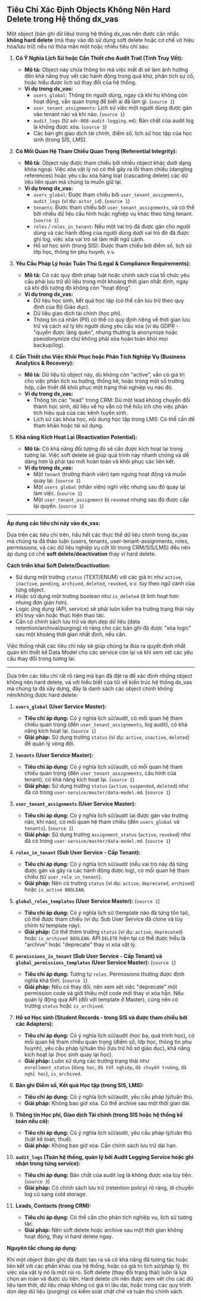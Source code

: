 ## Tiêu Chí Xác Định Objects Không Nên Hard Delete trong Hệ thống dx_vas

Một object (bản ghi dữ liệu) trong hệ thống dx_vas nên được cân nhắc **không hard delete** (mà thay vào đó sử dụng soft delete hoặc cơ chế vô hiệu hóa/lưu trữ) nếu nó thỏa mãn một hoặc nhiều tiêu chí sau:

1.  **Có Ý Nghĩa Lịch Sử hoặc Cần Thiết cho Audit Trail (Tính Truy Vết):**
    * **Mô tả:** Object này chứa thông tin mà việc mất đi sẽ làm ảnh hưởng đến khả năng truy vết các hành động trong quá khứ, phân tích sự cố, hoặc hiểu được lịch sử thay đổi của hệ thống.
    * **Ví dụ trong dx_vas:**
        * `users_global`: Thông tin người dùng, ngay cả khi họ không còn hoạt động, vẫn quan trọng để biết ai đã làm gì. (`source 1`)
        * `user_tenant_assignments`: Lịch sử việc một người dùng được gán vào tenant nào và khi nào. (`source 1`)
        * `audit_logs` (từ `adr-008-audit-logging.md`): Bản chất của audit log là không được xóa. (`source 3`)
        * Các bản ghi giao dịch tài chính, điểm số, lịch sử học tập của học sinh (trong SIS, LMS).

2.  **Có Mối Quan Hệ Tham Chiếu Quan Trọng (Referential Integrity):**
    * **Mô tả:** Object này được tham chiếu bởi nhiều object khác dưới dạng khóa ngoại. Việc xóa vật lý nó có thể gây ra lỗi tham chiếu (dangling references) hoặc yêu cầu xóa hàng loạt (cascading delete) các dữ liệu liên quan mà chúng ta muốn giữ lại.
    * **Ví dụ trong dx_vas:**
        * `users_global`: Được tham chiếu bởi `user_tenant_assignments`, `audit_logs` (ví dụ: `actor_id`). (`source 1`)
        * `tenants`: Được tham chiếu bởi `user_tenant_assignments`, và có thể bởi nhiều dữ liệu cấu hình hoặc nghiệp vụ khác theo từng tenant. (`source 1`)
        * `roles` / `roles_in_tenant`: Nếu một vai trò đã được gán cho người dùng và các hành động của người dùng dưới vai trò đó đã được ghi log, việc xóa vai trò sẽ làm mất ngữ cảnh.
        * Hồ sơ học sinh (trong SIS): Được tham chiếu bởi điểm số, lịch sử lớp học, thông tin phụ huynh, v.v.

3.  **Yêu Cầu Pháp Lý hoặc Tuân Thủ (Legal & Compliance Requirements):**
    * **Mô tả:** Có các quy định pháp luật hoặc chính sách của tổ chức yêu cầu phải lưu trữ dữ liệu trong một khoảng thời gian nhất định, ngay cả khi đối tượng đó không còn "hoạt động".
    * **Ví dụ trong dx_vas:**
        * Dữ liệu học sinh, kết quả học tập (có thể cần lưu trữ theo quy định của Bộ Giáo dục).
        * Dữ liệu giao dịch tài chính (học phí).
        * Thông tin cá nhân (PII) có thể có quy định riêng về thời gian lưu trữ và cách xử lý khi người dùng yêu cầu xóa (ví dụ GDPR - "quyền được lãng quên", nhưng thường là anonymize hoặc pseudonymize chứ không phải xóa hoàn toàn khỏi mọi backup/log).

4.  **Cần Thiết cho Việc Khôi Phục hoặc Phân Tích Nghiệp Vụ (Business Analytics & Recovery):**
    * **Mô tả:** Dữ liệu từ object này, dù không còn "active", vẫn có giá trị cho việc phân tích xu hướng, thống kê, hoặc trong một số trường hợp, cần thiết để khôi phục một trạng thái nghiệp vụ nào đó.
    * **Ví dụ trong dx_vas:**
        * Thông tin các "lead" trong CRM: Dù một lead không chuyển đổi thành học sinh, dữ liệu về họ vẫn có thể hữu ích cho việc phân tích hiệu quả của các kênh tuyển sinh.
        * Lịch sử các khóa học, nội dung học tập trong LMS: Có thể cần để tham khảo hoặc tái sử dụng.

5.  **Khả năng Kích Hoạt Lại (Reactivation Potential):**
    * **Mô tả:** Có khả năng đối tượng đó sẽ cần được kích hoạt lại trong tương lai. Việc soft delete sẽ giúp quá trình này nhanh chóng và dễ dàng hơn là phải tạo mới hoàn toàn và khôi phục các liên kết.
    * **Ví dụ trong dx_vas:**
        * Một `tenant` (trường thành viên) tạm ngưng hoạt động và muốn quay lại. (`source 1`)
        * Một `users_global` (nhân viên) nghỉ việc nhưng sau đó quay lại làm việc. (`source 1`)
        * Một `user_tenant_assignment` bị `revoked` nhưng sau đó được cấp lại quyền. (`source 1`)

---

**Áp dụng các tiêu chí này vào dx_vas:**

Dựa trên các tiêu chí trên, hầu hết các thực thể dữ liệu chính trong dx_vas mà chúng ta đã thảo luận (users, tenants, user-tenant-assignments, roles, permissions, và các dữ liệu nghiệp vụ cốt lõi trong CRM/SIS/LMS) đều nên áp dụng cơ chế **soft delete/deactivation** thay vì hard delete.

**Cách triển khai Soft Delete/Deactivation:**
* Sử dụng một trường `status` (TEXT/ENUM) với các giá trị như `active`, `inactive`, `pending`, `archived`, `deleted`, `revoked`, v.v. tùy theo ngữ cảnh của từng object.
* Hoặc sử dụng một trường boolean như `is_deleted` (ít linh hoạt hơn nhưng đơn giản hơn).
* Logic ứng dụng (API, service) sẽ phải luôn kiểm tra trường trạng thái này khi truy vấn hoặc thực hiện thao tác.
* Cần có chính sách lưu trữ và dọn dẹp dữ liệu (data retention/archival/purging) rõ ràng cho các bản ghi đã được "xóa logic" sau một khoảng thời gian nhất định, nếu cần.

Việc thống nhất các tiêu chí này sẽ giúp chúng ta đưa ra quyết định nhất quán khi thiết kế Data Model cho các service còn lại và khi xem xét các yêu cầu thay đổi trong tương lai.

---

Dựa trên các tiêu chí rất rõ ràng mà bạn đã đặt ra để xác định những object không nên hard delete, và với hiểu biết của tôi về kiến trúc hệ thống dx_vas mà chúng ta đã xây dựng, đây là danh sách các object chính không nên/không được hard delete:

1.  **`users_global` (User Service Master):**
    * **Tiêu chí áp dụng:** Có ý nghĩa lịch sử/audit, có mối quan hệ tham chiếu quan trọng (đến `user_tenant_assignments`, log audit), có khả năng kích hoạt lại. (`source 1`)
    * **Giải pháp:** Sử dụng trường `status` (ví dụ: `active`, `inactive`, `deleted`) để quản lý vòng đời.

2.  **`tenants` (User Service Master):**
    * **Tiêu chí áp dụng:** Có ý nghĩa lịch sử/audit, có mối quan hệ tham chiếu quan trọng (đến `user_tenant_assignments`, cấu hình của tenant), có khả năng kích hoạt lại. (`source 1`)
    * **Giải pháp:** Sử dụng trường `status` (`active`, `suspended`, `deleted`) như đã có trong `user-service/master/data-model.md`. (`source 1`)

3.  **`user_tenant_assignments` (User Service Master):**
    * **Tiêu chí áp dụng:** Có ý nghĩa lịch sử/audit (ai được gán vào trường nào, khi nào), có mối quan hệ tham chiếu (đến `users_global` và `tenants`). (`source 1`)
    * **Giải pháp:** Sử dụng trường `assignment_status` (`active`, `revoked`) như đã có trong `user-service/master/data-model.md`. (`source 1`)

4.  **`roles_in_tenant` (Sub User Service - Cấp Tenant):**
    * **Tiêu chí áp dụng:** Có ý nghĩa lịch sử/audit (nếu vai trò này đã từng được gán và gây ra các hành động được log), có mối quan hệ tham chiếu (từ `user_role_in_tenant`).
    * **Giải pháp:** Nên có trường `status` (ví dụ: `active`, `deprecated`, `archived`) hoặc `is_active BOOLEAN`.

5.  **`global_roles_templates` (User Service Master):** (`source 1`)
    * **Tiêu chí áp dụng:** Có ý nghĩa lịch sử (template nào đã từng tồn tại), có thể được tham chiếu (ví dụ: Sub User Service đã clone và tùy chỉnh từ template này).
    * **Giải pháp:** Có thể thêm trường `status` (ví dụ: `active`, `deprecated`) hoặc `is_archived BOOLEAN`. API `DELETE` hiện tại có thể được hiểu là "archive" hoặc "deprecate" thay vì xóa vật lý.

6.  **`permissions_in_tenant` (Sub User Service - Cấp Tenant) và `global_permissions_templates` (User Service Master):** (`source 1`)
    * **Tiêu chí áp dụng:** Tương tự `roles`. Permissions thường được định nghĩa khá tĩnh. (`source 1`)
    * **Giải pháp:** Nếu có thay đổi, nên xem xét việc "deprecate" một permission code và giới thiệu một code mới thay vì xóa hẳn. Nếu quản lý động qua API (đối với template ở Master), cũng nên có trường `status` hoặc `is_archived`.

7.  **Hồ sơ Học sinh (Student Records - trong SIS và được tham chiếu bởi các Adapters):**
    * **Tiêu chí áp dụng:** Có ý nghĩa lịch sử/audit (học bạ, quá trình học), có mối quan hệ tham chiếu quan trọng (điểm số, lớp học, thông tin phụ huynh), yêu cầu pháp lý/tuân thủ (lưu trữ hồ sơ giáo dục), khả năng kích hoạt lại (học sinh quay lại học).
    * **Giải pháp:** Luôn sử dụng các trường trạng thái như `enrollment_status` (`đang học`, `đã tốt nghiệp`, `đã chuyển trường`, `đã nghỉ học`), `is_archived`.

8.  **Bản ghi Điểm số, Kết quả Học tập (trong SIS, LMS):**
    * **Tiêu chí áp dụng:** Có ý nghĩa lịch sử/audit, yêu cầu pháp lý/tuân thủ.
    * **Giải pháp:** Không bao giờ xóa. Có thể archive sau một thời gian dài.

9.  **Thông tin Học phí, Giao dịch Tài chính (trong SIS hoặc hệ thống kế toán nếu có):**
    * **Tiêu chí áp dụng:** Có ý nghĩa lịch sử/audit, yêu cầu pháp lý/tuân thủ (luật kế toán, thuế).
    * **Giải pháp:** Không bao giờ xóa. Cần chính sách lưu trữ dài hạn.

10. **`audit_logs` (Toàn hệ thống, quản lý bởi Audit Logging Service hoặc ghi nhận trong từng service):**
    * **Tiêu chí áp dụng:** Bản chất của audit log là không được xóa tùy tiện. (`source 3`)
    * **Giải pháp:** Có chính sách lưu trữ (retention policy) rõ ràng, di chuyển log cũ sang cold storage.

11. **Leads, Contacts (trong CRM):**
    * **Tiêu chí áp dụng:** Có thể cần cho phân tích nghiệp vụ, lịch sử tương tác.
    * **Giải pháp:** Nên soft delete hoặc archive sau một thời gian không hoạt động, thay vì hard delete ngay.

**Nguyên tắc chung áp dụng:**

Khi một object (bản ghi) đã được tạo ra và có khả năng đã tương tác hoặc liên kết với các phần khác của hệ thống, hoặc có giá trị lịch sử/pháp lý, thì việc xóa vật lý nó là một rủi ro. Soft delete (thay đổi trạng thái) luôn là lựa chọn an toàn và được ưu tiên. Hard delete chỉ nên được xem xét cho các dữ liệu tạm thời, dữ liệu nháp không có giá trị lâu dài, hoặc trong các quy trình dọn dẹp dữ liệu (purging) có kiểm soát chặt chẽ và tuân thủ chính sách.